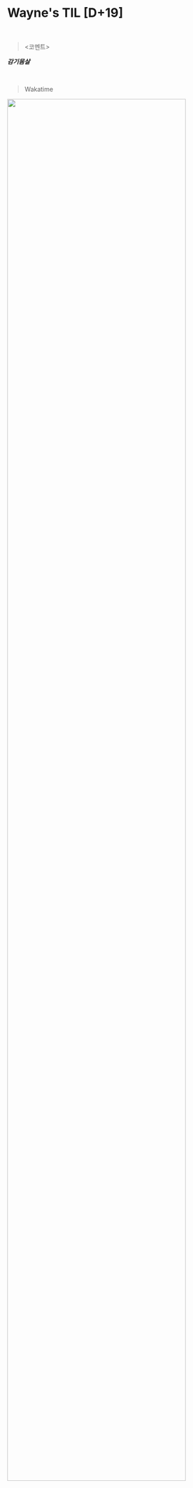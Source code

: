 Wayne's TIL [D+19]
===

<br>

><코멘트>

***감기몸살***

<br>

>Wakatime

<img src="https://github.com/RyeinKim/TIL/assets/25819095/c6e7083c-773e-4da4-9dd1-7562c8ef5969" width="90%">
